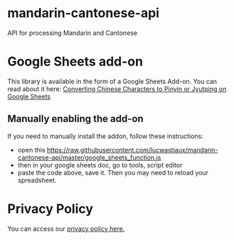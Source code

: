 # mandarin-cantonese-api
API for processing Mandarin and Cantonese

# Google Sheets add-on
This library is available in the form of a Google Sheets Add-on. You can read about it here: <a href="https://medium.com/@lucw/converting-chinese-characters-to-pinyin-or-jyutping-on-google-sheets-eb12cca669cb">Converting Chinese Characters to Pinyin or Jyutping on Google Sheets</a>

## Manually enabling the add-on
If you need to manually install the addon, follow these instructions:
* open this
https://raw.githubusercontent.com/lucwastiaux/mandarin-cantonese-api/master/google_sheets_function.js
* then in your google sheets doc, go to tools, script editor
* paste the code above, save it. Then you may need to reload your spreadsheet.

# Privacy Policy
You can access our <a href="/PRIVACY">privacy policy here.</a>
